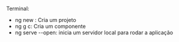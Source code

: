 Terminal:
- ng new <Component-name>: Cria um projeto
- ng g c<Component-name>: Cria um componente
- ng serve --open: inicia um servidor local para rodar a aplicação
